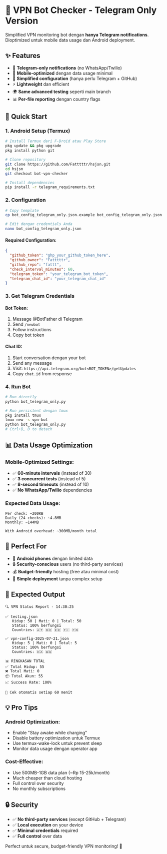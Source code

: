 # 📱 VPN Bot Checker - Telegram Only Version

Simplified VPN monitoring bot dengan **hanya Telegram notifications**. Dioptimized untuk mobile data usage dan Android deployment.

## ✨ Features

- 🤖 **Telegram-only notifications** (no WhatsApp/Twilio)
- 📱 **Mobile-optimized** dengan data usage minimal
- 🔧 **Simplified configuration** (hanya perlu Telegram + GitHub)
- ⚡ **Lightweight** dan efficient
- 🌍 **Same advanced testing** seperti main branch
- 📊 **Per-file reporting** dengan country flags

## 🚀 Quick Start

### 1. Android Setup (Termux)
```bash
# Install Termux dari F-Droid atau Play Store
pkg update && pkg upgrade
pkg install python git

# Clone repository
git clone https://github.com/Fatttttr/hsjsn.git
cd hsjsn
git checkout bot-vpn-checker

# Install dependencies
pip install -r telegram_requirements.txt
```

### 2. Configuration
```bash
# Copy template
cp bot_config_telegram_only.json.example bot_config_telegram_only.json

# Edit dengan credentials Anda
nano bot_config_telegram_only.json
```

#### Required Configuration:
```json
{
  "github_token": "ghp_your_github_token_here",
  "github_owner": "Fatttttr",
  "github_repo": "fattt",
  "check_interval_minutes": 60,
  "telegram_token": "your_telegram_bot_token",
  "telegram_chat_id": "your_telegram_chat_id"
}
```

### 3. Get Telegram Credentials

#### Bot Token:
1. Message @BotFather di Telegram
2. Send `/newbot`
3. Follow instructions
4. Copy bot token

#### Chat ID:
1. Start conversation dengan your bot
2. Send any message
3. Visit: `https://api.telegram.org/bot<BOT_TOKEN>/getUpdates`
4. Copy `chat.id` from response

### 4. Run Bot
```bash
# Run directly
python bot_telegram_only.py

# Run persistent dengan tmux
pkg install tmux
tmux new -s vpn-bot
python bot_telegram_only.py
# Ctrl+B, D to detach
```

## 📊 Data Usage Optimization

### Mobile-Optimized Settings:
- ✅ **60-minute intervals** (instead of 30)
- ✅ **3 concurrent tests** (instead of 5)
- ✅ **8-second timeouts** (instead of 10)
- ✅ **No WhatsApp/Twilio** dependencies

### Expected Data Usage:
```
Per check: ~200KB
Daily (24 checks): ~4.8MB
Monthly: ~144MB

With Android overhead: ~300MB/month total
```

## 🎯 Perfect For

- 📱 **Android phones** dengan limited data
- 🔒 **Security-conscious** users (no third-party services)
- 💰 **Budget-friendly** hosting (free atau minimal cost)
- 🚀 **Simple deployment** tanpa complex setup

## 📱 Expected Output

```
🔍 VPN Status Report - 14:30:25

✅ testing.json
   Hidup: 50 | Mati: 0 | Total: 50
   Status: 100% berfungsi
   Countries: 🇦🇹 🇩🇪 🇪🇪 🇫🇮 🇫🇷

✅ vpn-config-2025-07-21.json
   Hidup: 5 | Mati: 0 | Total: 5
   Status: 100% berfungsi
   Countries: 🇨🇦 🇩🇪

📊 RINGKASAN TOTAL
✅ Total Hidup: 55
❌ Total Mati: 0
📦 Total Akun: 55
📈 Success Rate: 100%

🔄 Cek otomatis setiap 60 menit
```

## 💡 Pro Tips

### Android Optimization:
- Enable "Stay awake while charging"
- Disable battery optimization untuk Termux
- Use termux-wake-lock untuk prevent sleep
- Monitor data usage dengan operator app

### Cost-Effective:
- Use 500MB-1GB data plan (~Rp 15-25k/month)
- Much cheaper than cloud hosting
- Full control over security
- No monthly subscriptions

## 🔒 Security

- ✅ **No third-party services** (except GitHub + Telegram)
- ✅ **Local execution** on your device
- ✅ **Minimal credentials** required
- ✅ **Full control** over data

Perfect untuk secure, budget-friendly VPN monitoring! 🚀
